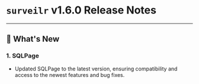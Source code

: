 # `surveilr` v1.6.0 Release Notes

---

## 🚀 What's New

### **1. SQLPage**
- Updated SQLPage to the latest version, ensuring compatibility and access to the newest features and bug fixes.